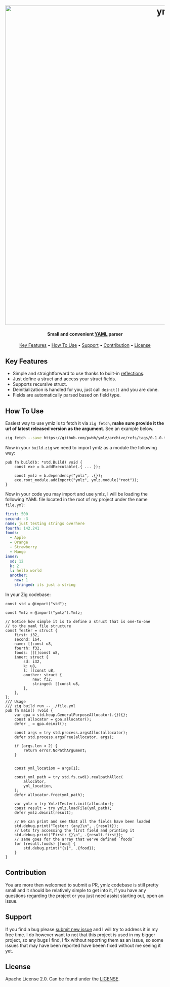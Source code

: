 <h1 align="center">
  <img src="https://raw.githubusercontent.com/pwbh/ymlz/414cc4ad1a0cdfb59e1d7b62753a5330833d0b77/imgs/logo.svg?token=A6PPCKM5YGWIBJM4WFM3VCDGYTMVE" alt="ymlz" width="1007">
</h1>

<h4 align="center">Small and convenient <a href="https://en.wikipedia.org/wiki/YAML" target="_blank">YAML</a> parser</h4>

<p align="center">
  <a href="#key-features">Key Features</a> •
  <a href="#how-to-use">How To Use</a> •
  <a href="#support">Support</a> •
  <a href="#contribution">Contribution</a> •
  <a href="#license">License</a>
</p>

## Key Features

- Simple and straightforward to use thanks to built-in [reflections](https://ziglang.org/documentation/master/#Function-Reflection).
- Just define a struct and access your struct fields.
- Supports recursive struct.
- Deinitialization is handled for you, just call `deinit()` and you are done.
- Fields are automatically parsed based on field type.

## How To Use

Easiest way to use ymlz is to fetch it via `zig fetch`, **make sure provide it the url of latest released version as the argument**. See an example below.

```bash
zig fetch --save https://github.com/pwbh/ymlz/archive/refs/tags/0.1.0.tar.gz
```

Now in your `build.zig` we need to import ymlz as a module the following way:

```zig
pub fn build(b: *std.Build) void {
    const exe = b.addExecutable(.{ ... });

    const ymlz = b.dependency("ymlz", .{});
    exe.root_module.addImport("ymlz", ymlz.module("root"));
}
```

Now in your code you may import and use ymlz, I will be loading the following YAML file located in the root of my project under the name `file.yml`:

```yml
first: 500
second: -3
name: just testing strings overhere
fourth: 142.241
foods:
  - Apple
  - Orange
  - Strawberry
  - Mango
inner:
  sd: 12
  k: 2
  l: hello world
  another:
    new: 1
    stringed: its just a string
```

In your Zig codebase:

```zig
const std = @import("std");

const Ymlz = @import("ymlz").Ymlz;

// Notice how simple it is to define a struct that is one-to-one
// to the yaml file structure
const Tester = struct {
    first: i32,
    second: i64,
    name: []const u8,
    fourth: f32,
    foods: [][]const u8,
    inner: struct {
        sd: i32,
        k: u8,
        l: []const u8,
        another: struct {
            new: f32,
            stringed: []const u8,
        },
    },
};
/// Usage
/// zig build run -- ./file.yml
pub fn main() !void {
    var gpa = std.heap.GeneralPurposeAllocator(.{}){};
    const allocator = gpa.allocator();
    defer _ = gpa.deinit();

    const args = try std.process.argsAlloc(allocator);
    defer std.process.argsFree(allocator, args);

    if (args.len < 2) {
        return error.NoPathArgument;
    }


    const yml_location = args[1];

    const yml_path = try std.fs.cwd().realpathAlloc(
        allocator,
        yml_location,
    );
    defer allocator.free(yml_path);

    var ymlz = try Ymlz(Tester).init(allocator);
    const result = try ymlz.loadFile(yml_path);
    defer ymlz.deinit(result);

    // We can print and see that all the fields have been loaded
    std.debug.print("Tester: {any}\n", .{result});
    // Lets try accessing the first field and printing it
    std.debug.print("First: {}\n", .{result.first});
    // same goes for the array that we've defined `foods`
    for (result.foods) |food| {
        std.debug.print("{s}", .{food});
    }
}
```

## Contribution

You are more then welcomed to submit a PR, ymlz codebase is still pretty small and it should be relatively simple to get into it, if you have any questions regarding the project or you just need assist starting out, open an issue.

## Support

If you find a bug please [submit new issue](https://github.com/pwbh/ymlz/issues/new) and I will try to address it in my free time. I do however want to not that this project is used in my bigger project, so any bugs I find, I fix without reporting them as an issue, so some issues that may have been reported have beeen fixed without me seeing it yet.

## License

Apache License 2.0. Can be found under the [LICENSE](https://github.com/pwbh/ymlz/blob/master/LICENSE).
